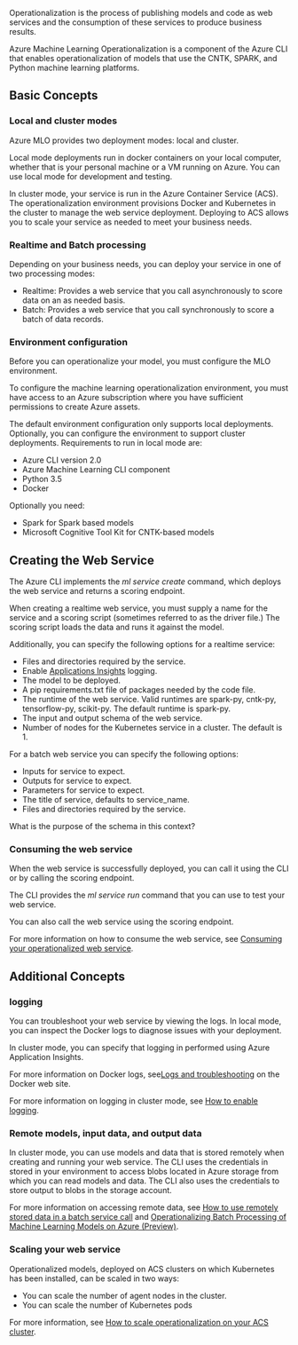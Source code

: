 Operationalization is the process of publishing models and code as web services and the consumption of these services to produce business results.

Azure Machine Learning Operationalization is a component of the Azure CLI that enables operationalization of models that use the CNTK, SPARK, and Python machine learning platforms.

## Basic Concepts

### Local and cluster modes 

Azure MLO provides two deployment modes: local and cluster.

Local mode deployments run in docker containers on your local computer, whether that is your personal machine or a VM running on Azure. You can use local mode for development and testing.

In cluster mode, your service is run in the Azure Container Service (ACS). The operationalization environment provisions Docker and Kubernetes in the cluster to manage the web service deployment. Deploying to ACS allows you to scale your service as needed to meet your business needs.

### Realtime and Batch processing 

Depending on your business needs, you can deploy your service in one of two processing modes:

* Realtime: Provides a web service that you call asynchronously to score data on an as needed basis.
* Batch: Provides a web service that you call synchronously to score a batch of data records.

### Environment configuration

Before you can operationalize your model, you must configure the MLO environment. 

To configure the machine learning operationalization environment, you must have access to an Azure subscription where you have sufficient permissions to create Azure assets.

The default environment configuration only supports local deployments. Optionally, you can configure the environment to support cluster deployments. Requirements to run in local mode are:

* Azure CLI version 2.0
* Azure Machine Learning CLI component
* Python 3.5
* Docker

Optionally you need:

* Spark for Spark based models
* Microsoft Cognitive Tool Kit for CNTK-based models

## Creating the Web Service

The Azure CLI implements the *ml service create* command, which deploys the web service and returns a scoring endpoint.

When creating a realtime web service, you must supply a name for the service and a scoring script (sometimes referred to as the driver file.) The scoring script loads the data and runs it against the model.

Additionally, you can specify the following options for a realtime service:

* Files and directories required by the service. 
* Enable [Applications Insights](https://docs.microsoft.com/en-us/azure/application-insights/) logging.
* The model to be deployed.
* A pip requirements.txt file of packages needed by the code file.
* The runtime of the web service. Valid runtimes are spark-py, cntk-py, tensorflow-py, scikit-py. The default runtime is spark-py.
* The input and output schema of the web service.
* Number of nodes for the Kubernetes service in a cluster.  The default is 1.

For a batch web service you can specify the following options:

* Inputs for service to expect.
* Outputs for service to expect.
* Parameters for service to expect.
* The title of service, defaults to service_name.
* Files and directories required by the service. 

What is the purpose of the schema in this context?

### Consuming the web service

When the web service is successfully deployed, you can call it using the CLI or by calling the scoring endpoint.

The CLI provides the *ml service run*  command that you can use to test your web service. 

You can also call the web service using the scoring endpoint.

For more information on how to consume the web service, see [Consuming your operationalized web service](consume-web-service.md).

## Additional Concepts				
	
### logging
You can troubleshoot your web service by viewing the logs. In local mode, you can inspect the Docker logs to diagnose issues with your deployment.

In cluster mode, you can specify that logging in performed using Azure Application Insights.

For more information on Docker logs, see[Logs and troubleshooting](https://docs.docker.com/docker-for-windows/troubleshoot/) on the Docker web site.

For more information on logging in cluster mode, see [How to enable logging](how-to-enable-logging.md).

### Remote models, input data, and output data

In cluster mode, you can use models and data that is stored remotely when creating and running your web service. The CLI uses the credentials in stored in your environment to access blobs located in Azure storage from which you can read models and data. The CLI also uses the credentials to store output to blobs in the storage account.

For more information on accessing remote data, see [How to use remotely stored data in a batch service call](how-to-use-remotely-stored-data-in-batch.md) and [Operationalizing Batch Processing of Machine Learning Models on Azure (Preview)](batch-processing.md).

### Scaling your web service

Operationalized models, deployed on ACS clusters on which Kubernetes has been installed, can be scaled in two ways:

* You can scale the number of agent nodes in the cluster.
* You can scale the number of Kubernetes pods

For more information, see [How to scale operationalization on your ACS cluster](how-to-scale.md).